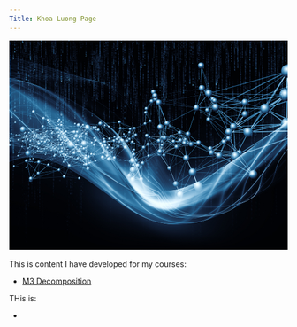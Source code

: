 ```yaml
---
Title: Khoa Luong Page
---
```


![My Picture](/pics/association_rules_machine_learning.jpg)

This is content I have developed for my courses:
- [M3 Decomposition](/timeseries/index.md)

THis is:
- []()
